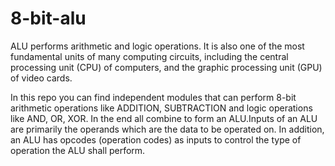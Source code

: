 # 8-bit-alu
ALU performs arithmetic and logic operations. It is also one of the most fundamental units of many computing circuits, including the central processing unit (CPU) of computers, and the graphic processing unit (GPU) of video cards.

In this repo you can find independent modules that can perform 8-bit arithmetic operations like ADDITION, SUBTRACTION and logic operations like AND, OR, XOR. In the end all combine to form an ALU.Inputs of an ALU are primarily the operands which are the data to be operated on. In addition, an ALU has opcodes (operation codes) as inputs to control the type of operation the ALU shall perform.

